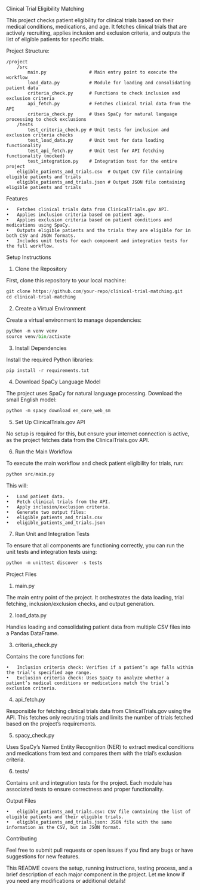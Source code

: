 Clinical Trial Eligibility Matching

This project checks patient eligibility for clinical trials based on their medical conditions, medications, and age. It fetches clinical trials that are actively recruiting, applies inclusion and exclusion criteria, and outputs the list of eligible patients for specific trials.

Project Structure: 
```
/project
    /src
        main.py                # Main entry point to execute the workflow
        load_data.py           # Module for loading and consolidating patient data
        criteria_check.py      # Functions to check inclusion and exclusion criteria
        api_fetch.py           # Fetches clinical trial data from the API
        criteria_check.py      # Uses SpaCy for natural language processing to check exclusions
    /tests
        test_criteria_check.py # Unit tests for inclusion and exclusion criteria checks
        test_load_data.py      # Unit test for data loading functionality
        test_api_fetch.py      # Unit test for API fetching functionality (mocked)
        test_integration.py    # Integration test for the entire project
    eligible_patients_and_trials.csv  # Output CSV file containing eligible patients and trials
    eligible_patients_and_trials.json # Output JSON file containing eligible patients and trials
```

Features

	•	Fetches clinical trials data from ClinicalTrials.gov API.
	•	Applies inclusion criteria based on patient age.
	•	Applies exclusion criteria based on patient conditions and medications using SpaCy.
	•	Outputs eligible patients and the trials they are eligible for in both CSV and JSON formats.
	•	Includes unit tests for each component and integration tests for the full workflow.

Setup Instructions

1. Clone the Repository

First, clone this repository to your local machine:

```python
git clone https://github.com/your-repo/clinical-trial-matching.git
cd clinical-trial-matching
```

2. Create a Virtual Environment

Create a virtual environment to manage dependencies:

```python 
python -m venv venv
source venv/bin/activate
```  

3. Install Dependencies

Install the required Python libraries:

```python 
pip install -r requirements.txt
```

4. Download SpaCy Language Model

The project uses SpaCy for natural language processing. Download the small English model:

```python 
python -m spacy download en_core_web_sm
```

5. Set Up ClinicalTrials.gov API

No setup is required for this, but ensure your internet connection is active, as the project fetches data from the ClinicalTrials.gov API.

6. Run the Main Workflow

To execute the main workflow and check patient eligibility for trials, run:
```python 
python src/main.py
```
This will:

	•	Load patient data.
	•	Fetch clinical trials from the API.
	•	Apply inclusion/exclusion criteria.
	•	Generate two output files:
	•	eligible_patients_and_trials.csv
	•	eligible_patients_and_trials.json

7. Run Unit and Integration Tests

To ensure that all components are functioning correctly, you can run the unit tests and integration tests using:

```python
python -m unittest discover -s tests
```

Project Files

1. main.py

The main entry point of the project. It orchestrates the data loading, trial fetching, inclusion/exclusion checks, and output generation.

2. load_data.py

Handles loading and consolidating patient data from multiple CSV files into a Pandas DataFrame.

3. criteria_check.py

Contains the core functions for:

	•	Inclusion criteria check: Verifies if a patient’s age falls within the trial’s specified age range.
	•	Exclusion criteria check: Uses SpaCy to analyze whether a patient’s medical conditions or medications match the trial’s exclusion criteria.

4. api_fetch.py

Responsible for fetching clinical trials data from ClinicalTrials.gov using the API. This fetches only recruiting trials and limits the number of trials fetched based on the project’s requirements.

5. spacy_check.py

Uses SpaCy’s Named Entity Recognition (NER) to extract medical conditions and medications from text and compares them with the trial’s exclusion criteria.

6. tests/

Contains unit and integration tests for the project. Each module has associated tests to ensure correctness and proper functionality.

Output Files

	•	eligible_patients_and_trials.csv: CSV file containing the list of eligible patients and their eligible trials.
	•	eligible_patients_and_trials.json: JSON file with the same information as the CSV, but in JSON format.


Contributing

Feel free to submit pull requests or open issues if you find any bugs or have suggestions for new features.

This README covers the setup, running instructions, testing process, and a brief description of each major component in the project. Let me know if you need any modifications or additional details!

